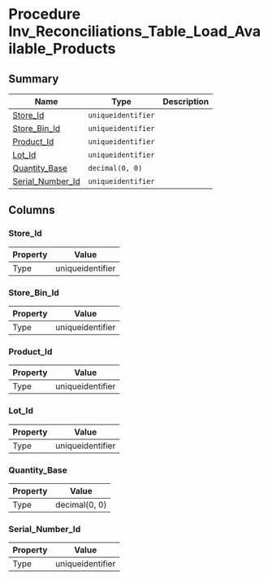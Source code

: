 # Procedure Inv_Reconciliations_Table_Load_Available_Products


## Summary

| Name | Type | Description |
| - | - | --- |
|[Store_Id](#store_id)|`uniqueidentifier` ||
|[Store_Bin_Id](#store_bin_id)|`uniqueidentifier` ||
|[Product_Id](#product_id)|`uniqueidentifier` ||
|[Lot_Id](#lot_id)|`uniqueidentifier` ||
|[Quantity_Base](#quantity_base)|`decimal(0, 0)` ||
|[Serial_Number_Id](#serial_number_id)|`uniqueidentifier` ||

## Columns

### Store_Id

| Property | Value |
| - | - |
|Type|uniqueidentifier|

### Store_Bin_Id

| Property | Value |
| - | - |
|Type|uniqueidentifier|

### Product_Id

| Property | Value |
| - | - |
|Type|uniqueidentifier|

### Lot_Id

| Property | Value |
| - | - |
|Type|uniqueidentifier|

### Quantity_Base

| Property | Value |
| - | - |
|Type|decimal(0, 0)|

### Serial_Number_Id

| Property | Value |
| - | - |
|Type|uniqueidentifier|


